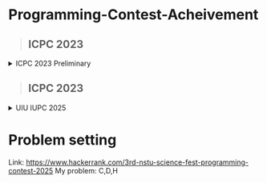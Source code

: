 # Programming-Contest-Acheivement
>## ICPC 2023
<details markdown = "1"><summary>ICPC 2023 Preliminary</summary>
  Team Name : NSTU_Aces 0.3
  
  Rank : 60th amoung 2400+ teams
  
  Standings: https://bapsoj.org/contests/icpc-preliminary-dhaka-2023/standings?fbclid=IwAR0vWQIL3ImTrO-m2Ruu1Nglf08vGOSa10qOzpA8myA2X8M0zbUNkVi08KI
  
</details>

>## ICPC 2023
<details markdown = "1"><summary>UIU IUPC 2025</summary>
  Team Name : Rotten_Tomato
  
  Rank : 57th
  
  Standings: https://bapsoj.org/contests/uiu-inter-university-programming-contest-2025/standings
  
</details>

# Problem setting
Link: https://www.hackerrank.com/3rd-nstu-science-fest-programming-contest-2025
My problem: C,D,H
